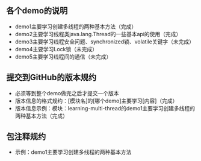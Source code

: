 ## 各个demo的说明
- demo1主要学习创建多线程的两种基本方法（完成）
- demo2主要学习线程类java.lang.Thread的一些基本api的使用（完成）
- demo3主要学习线程安全问题、synchronized锁、volatile关键字（未完成）
- demo4主要学习Lock锁（未完成）
- demo5主要学习线程间的通信（未完成）



## 提交到GitHub的版本规约
- 必须等到整个demo做完之后才提交一个版本
- 版本信息的格式规约：[模块名]的[哪个demo]主要学习[内容]（完成）
- 版本信息示例：模块：learning-multi-thread的demo1主要学习创建多线程的两种基本方法（完成）



## 包注释规约
- 示例：demo1主要学习创建多线程的两种基本方法
